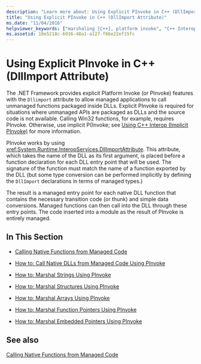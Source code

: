 ```yaml
---
description: "Learn more about: Using Explicit PInvoke in C++ (DllImport Attribute)"
title: "Using Explicit PInvoke in C++ (DllImport Attribute)"
ms.date: "11/04/2016"
helpviewer_keywords: ["marshaling [C++], platform invoke", "C++ Interop, platform invoke", "interop [C++], platform invoke", "platform invoke [C++], marshaling in C++", "data marshaling [C++], platform invoke"]
ms.assetid: 18e5218c-6916-48a1-a127-f66e22ef15fc
---
```

# Using Explicit PInvoke in C++ (DllImport Attribute)

The .NET Framework provides explicit Platform Invoke (or PInvoke) features with the `Dllimport` attribute to allow managed applications to call unmanaged functions packaged inside DLLs. Explicit PInvoke is required for situations where unmanaged APIs are packaged as DLLs and the source code is not available. Calling Win32 functions, for example, requires PInvoke. Otherwise, use implicit P{Invoke; see [Using C++ Interop (Implicit PInvoke)](../dotnet/using-cpp-interop-implicit-pinvoke.md) for more information.

PInvoke works by using <xref:System.Runtime.InteropServices.DllImportAttribute>. This attribute, which takes the name of the DLL as its first argument, is placed before a function declaration for each DLL entry point that will be used. The signature of the function must match the name of a function exported by the DLL (but some type conversion can be performed implicitly by defining the `DllImport` declarations in terms of managed types.)

The result is a managed entry point for each native DLL function that contains the necessary transition code (or thunk) and simple data conversions. Managed functions can then call into the DLL through these entry points. The code inserted into a module as the result of PInvoke is entirely managed.

## In This Section

- [Calling Native Functions from Managed Code](../dotnet/calling-native-functions-from-managed-code.md)

- [How to: Call Native DLLs from Managed Code Using PInvoke](../dotnet/how-to-call-native-dlls-from-managed-code-using-pinvoke.md)

- [How to: Marshal Strings Using PInvoke](../dotnet/how-to-marshal-strings-using-pinvoke.md)

- [How to: Marshal Structures Using PInvoke](../dotnet/how-to-marshal-structures-using-pinvoke.md)

- [How to: Marshal Arrays Using PInvoke](../dotnet/how-to-marshal-arrays-using-pinvoke.md)

- [How to: Marshal Function Pointers Using PInvoke](../dotnet/how-to-marshal-function-pointers-using-pinvoke.md)

- [How to: Marshal Embedded Pointers Using PInvoke](../dotnet/how-to-marshal-embedded-pointers-using-pinvoke.md)

## See also

[Calling Native Functions from Managed Code](../dotnet/calling-native-functions-from-managed-code.md)
